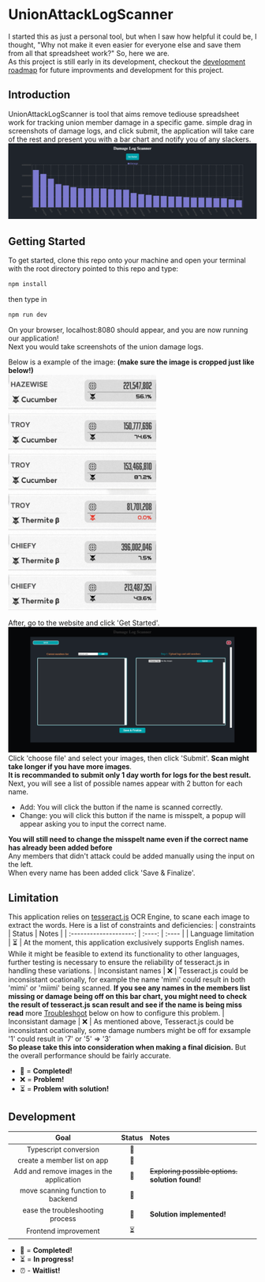 # UnionAttackLogScanner

I started this as just a personal tool, but when I saw how helpful it could be, I thought, "Why not make it even easier for everyone else and save them from all that spreadsheet work?" So, here we are.<br>
As this project is still early in its development, checkout the [development roadmap](#development) for future improvments and development for this project.

## Introduction

UnionAttackLogScanner is tool that aims remove tediouse spreadsheet work for tracking union member damage in a specific game. simple drag in screenshots of damage logs, and click submit, the application will take care of the rest and present you with a bar chart and notify you of any slackers.<br>
<img src="public/Screenshot 2023-10-06 at 6.12.33 PM.png" width="900px"/><br>

## Getting Started

To get started, clone this repo onto your machine and open your terminal with the root directory pointed to this repo and type:

```bash
npm install
```

then type in

```bash
npm run dev
```

On your browser, localhost:8080 should appear, and you are now running our application!<br>Next you would take screenshots of the union damage logs.

Below is a example of the image: **(make sure the image is cropped just like below!)** <br>
<img src="./__test__/testImage/image_1.jpg" width="300px"/><br>

After, go to the website and click 'Get Started'.</br>
<img src="public/Screenshot 2023-10-06 at 6.10.02 PM.png">
Click 'choose file' and select your images, then click 'Submit'. **Scan might take longer if you have more images**.</br>
**It is recommanded to submit only 1 day worth for logs for the best result.**</br>
Next, you will see a list of possible names appear with 2 button for each name.</br>

- Add: You will click the button if the name is scanned correctly.
- Change: you will click this button if the name is misspelt, a popup will appear asking you to input the correct name.</br>

**You will still need to change the misspelt name even if the correct name has already been added before**</br>
Any members that didn't attack could be added manually using the input on the left.</br>
When every name has been added click 'Save & Finalize'.

## Limitation

This application relies on <a href='https://github.com/naptha/tesseract.js/tree/master'>tesseract.js</a> OCR Engine, to scane each image to extract the words. Here is a list of constraints and deficiencies:
| constraints | Status | Notes |
| :--------------------: | :----: | :---- |
| Language limitation | ⏳ | At the moment, this application exclusively supports English names. While it might be feasible to extend its functionality to other languages, further testing is necessary to ensure the reliability of tesseract.js in handling these variations.
| Inconsistant names | ❌ | Tesseract.js could be inconsistant ocationally, for example the name 'mimi' could result in both 'mimi' or 'miimi' being scanned. **If you see any names in the members list missing or damage being off on this bar chart, you might need to check the result of tesseract.js scan result and see if the name is being miss read** more [Troubleshoot](#Troubleshoot) below on how to configure this problem.
| Inconsistant damage | ❌ | As mentioned above, Tesseract.js could be inconsistant ocationally, some damage numbers might be off for exsample '1' could result in '7' or '5' => '3' <br>**So please take this into consideration when making a final dicision.** But the overall performance should be fairly accurate.

- 🎉 = **Completed!**
- ❌ = **Problem!**
- ⏳ = **Problem with solution!**

## Development

|                   Goal                   | Status | Notes                                               |
| :--------------------------------------: | :----: | :-------------------------------------------------- |
|          Typescript conversion           |   🎉   |                                                     |
|       create a member list on app        |   🎉   |                                                     |
| Add and remove images in the application |   🎉   | ~~Exploring possible options.~~ **solution found!** |
|    move scanning function to backend     |   🎉   |                                                     |
|     ease the troubleshooting process     |   🎉   | **Solution implemented!**                           |
|           Frontend improvement           |   ⏳   |

- 🎉 = **Completed!**
- ⏳ = **In progress!**
- ⏰ - **Waitlist!**
